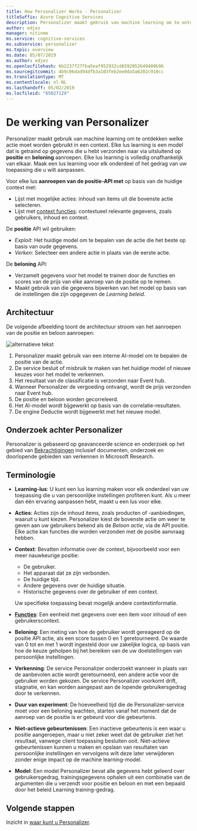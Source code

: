 ```yaml
---
title: How Personalizer Works - Personalizer
titleSuffix: Azure Cognitive Services
description: Personalizer maakt gebruik van machine learning om te ontdekken welke actie moet worden gebruikt in een context. Elke lus learning is een model dat uitsluitend op gegevens die u hebt verzonden naar het via de positie en aanroepen van derden wordt getraind. Elke lus learning is volledig onafhankelijk van elkaar.
author: edjez
manager: nitinme
ms.service: cognitive-services
ms.subservice: personalizer
ms.topic: overview
ms.date: 05/07/2019
ms.author: edjez
ms.openlocfilehash: 6b2237f27fba5eaf952932cd6592052649400b96
ms.sourcegitcommit: 4b9c06dad94dfb3a103feb2ee0da5a6202c910cc
ms.translationtype: MT
ms.contentlocale: nl-NL
ms.lasthandoff: 05/02/2019
ms.locfileid: "65027129"
---
```

# <a name="how-personalizer-works"></a>De werking van Personalizer

Personalizer maakt gebruik van machine learning om te ontdekken welke actie moet worden gebruikt in een context. Elke lus learning is een model dat is getraind op gegevens die u hebt verzonden naar via uitsluitend op **positie** en **beloning** aanroepen. Elke lus learning is volledig onafhankelijk van elkaar. Maak een lus learning voor elk onderdeel of het gedrag van uw toepassing die u wilt aanpassen.

Voor elke lus **aanroepen van de positie-API met** op basis van de huidige context met:

* Lijst met mogelijke acties: inhoud van items uit die bovenste actie selecteren.
* Lijst met [context functies](concepts-features.md): contextueel relevante gegevens, zoals gebruikers, inhoud en context.

De **positie** API wil gebruiken:

* _Exploit_: Het huidige model om te bepalen van de actie die het beste op basis van oude gegevens.
* _Verken_: Selecteer een andere actie in plaats van de eerste actie.

De **beloning** API:

* Verzamelt gegevens voor het model te trainen door de functies en scores van de prijs van elke aanroep van de positie op te nemen.
* Maakt gebruik van die gegevens bijwerken van het model op basis van de instellingen die zijn opgegeven de _Learning beleid_.

## <a name="architecture"></a>Architectuur

De volgende afbeelding toont de architectuur stroom van het aanroepen van de positie en beloon aanroepen:

![alternatieve tekst](./media/how-personalizer-works/personalization-how-it-works.png "hoe personalisatie werkt")

1. Personalizer maakt gebruik van een interne AI-model om te bepalen de positie van de actie.
1. De service besluit of misbruik te maken van het huidige model of nieuwe keuzes voor het model te verkennen.  
1. Het resultaat van de classificatie is verzonden naar Event hub.
1. Wanneer Personalizer de vergoeding ontvangt, wordt de prijs verzonden naar Event hub. 
1. De positie en beloon worden gecorreleerd.
1. Het AI-model wordt bijgewerkt op basis van de correlatie-resultaten.
1. De engine Deductie wordt bijgewerkt met het nieuwe model. 

## <a name="research-behind-personalizer"></a>Onderzoek achter Personalizer

Personalizer is gebaseerd op geavanceerde science en onderzoek op het gebied van [Bekrachtigingen](concepts-reinforcement-learning.md) inclusief documenten, onderzoek en doorlopende gebieden van verkennen in Microsoft Research.

## <a name="terminology"></a>Terminologie

* **Learning-lus**: U kunt een lus learning maken voor elk onderdeel van uw toepassing die u van persoonlijke instellingen profiteren kunt. Als u meer dan één ervaring aanpassen hebt, maakt u een lus voor elke. 

* **Acties**: Acties zijn de inhoud items, zoals producten of -aanbiedingen, waaruit u kunt kiezen. Personalizer kiest de bovenste actie om weer te geven aan uw gebruikers bekend als de _Beloon actie_, via de API positie. Elke actie kan functies die worden verzonden met de positie aanvraag hebben.

* **Context**: Bevatten informatie over de context, bijvoorbeeld voor een meer nauwkeurige positie:
    * De gebruiker.
    * Het apparaat dat ze zijn verbonden. 
    * De huidige tijd.
    * Andere gegevens over de huidige situatie.
    * Historische gegevens over de gebruiker of een context.

    Uw specifieke toepassing bevat mogelijk andere contextinformatie. 

* **[Functies](concepts-features.md)**: Een eenheid met gegevens over een item voor inhoud of een gebruikerscontext.

* **Beloning**: Een meting van hoe de gebruiker wordt gereageerd op de positie API actie, als een score tussen 0 en 1 geretourneerd. De waarde van 0 tot en met 1 wordt ingesteld door uw zakelijke logica, op basis van hoe de keuze geholpen bij het bereiken van de uw doelstellingen van persoonlijke instellingen. 

* **Verkenning**: De service Personalizer onderzoekt wanneer in plaats van de aanbevolen actie wordt geretourneerd, een andere actie voor de gebruiker worden gekozen. De service Personalizer voorkomt drift, stagnatie, en kan worden aangepast aan de lopende gebruikersgedrag door te verkennen. 

* **Duur van experiment**: De hoeveelheid tijd die de Personalizer-service moet voor een beloning wachten, starten vanaf het moment dat de aanroep van de positie is er gebeurd voor die gebeurtenis.

* **Niet-actieve gebeurtenissen**: Een inactieve gebeurtenis is een waar u positie aangeroepen, maar u niet zeker weet dat de gebruiker ziet het resultaat, vanwege client toepassing besluiten ooit. Niet-actieve gebeurtenissen kunnen u maken en opslaan van resultaten van persoonlijke instellingen en vervolgens wilt deze later verwijderen zonder enige impact op de machine learning-model.

* **Model**: Een model Personalizer bevat alle gegevens hebt geleerd over gebruikersgedrag, trainingsgegevens ophalen uit een combinatie van de argumenten die u verzendt voor positie en beloon en met een bepaald door het beleid Learning training-gedrag. 

## <a name="next-steps"></a>Volgende stappen

Inzicht in [waar kunt u Personalizer](where-can-you-use-personalizer.md).